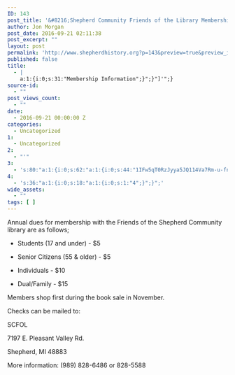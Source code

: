 ```yaml
---
ID: 143
post_title: '&#8216;Shepherd Community Friends of the Library Membership Information'
author: Jon Morgan
post_date: 2016-09-21 02:11:38
post_excerpt: ""
layout: post
permalink: 'http://www.shepherdhistory.org?p=143&preview=true&preview_id=143'
published: false
title:
  - |
    a:1:{i:0;s:31:"Membership Information";}";}"]'";}
source-id:
  - ""
post_views_count:
  - ""
date:
  - 2016-09-21 00:00:00 Z
categories:
  - Uncategorized
1:
  - Uncategorized
2:
  - "'"
3:
  - 's:80:"a:1:{i:0;s:62:"a:1:{i:0;s:44:"1IFw5qT0RzJyya5JQ114Va7Rm-u-fnNIzN8pWNWZWkqI";}";}";'
4:
  - 's:36:"a:1:{i:0;s:18:"a:1:{i:0;s:1:"4";}";}";'
wide_assets:
  - ""
tags: [ ]
---
```

Annual dues for membership with the Friends of the Shepherd Community library are as follows;

<ul>
<li>Students (17 and under) - $5</p></li>
<li><p>Senior Citizens (55 &amp; older) - $5</p></li>
<li><p>Individuals - $10</p></li>
<li><p>Dual/Family - $15</p></li>
</ul>

<p>Members shop first during the book sale in November.

Checks can be mailed to:

SCFOL

7197 E. Pleasant Valley Rd.

Shepherd, MI 48883

More information: (989) 828-6486 or 828-5588
